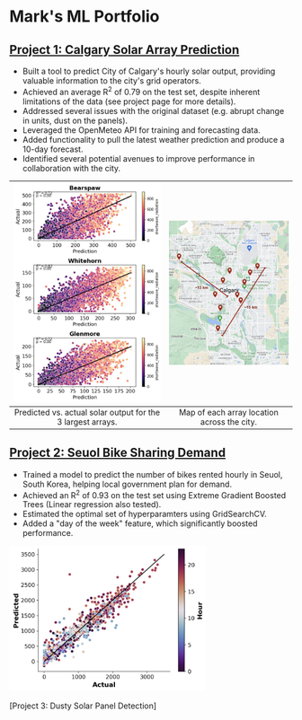 # Mark's ML Portfolio

## [Project 1: Calgary Solar Array Prediction](https://github.com/MarkHague/calgary_solar_production/)

- Built a tool to predict City of Calgary's hourly solar output, providing valuable information to the city's grid operators.
- Achieved an average R<sup>2</sup> of 0.79 on the test set, despite inherent limitations of the data (see project page for more details).
- Addressed several issues with the original dataset (e.g. abrupt change in units, dust on the panels).
- Leveraged the OpenMeteo API for training and forecasting data. 
- Added functionality to pull the latest weather prediction and produce a 10-day forecast.
- Identified several potential avenues to improve performance in collaboration with the city.


|<img src="images/scatter_calgary_top3_shortwave_in_color.jpg" width = "300">|<img src="images/map_of_locations_with_scale.png" width = "300">|
|:---:|:---:|
| Predicted vs. actual solar output for the 3 largest arrays.| Map of each array location across the city.|

## [Project 2: Seuol Bike Sharing Demand](https://github.com/MarkHague/seoul_bike_sharing_demand)

- Trained a model to predict the number of bikes rented hourly in Seuol, South Korea, helping local government plan for demand.
- Achieved an R<sup>2</sup> of 0.93 on the test set using Extreme Gradient Boosted Trees (Linear regression also tested).
- Estimated the optimal set of hyperparamters using GridSearchCV.
- Added a "day of the week" feature, which significantly boosted performance.

<img src="images/scatter_test_set_hour_in_color.png" width="350">

[Project 3: Dusty Solar Panel Detection]

